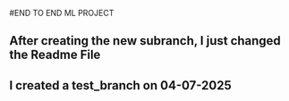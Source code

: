 
#END TO END ML PROJECT
## After creating the new subranch, I just changed the Readme File
## I created a test_branch on 04-07-2025
